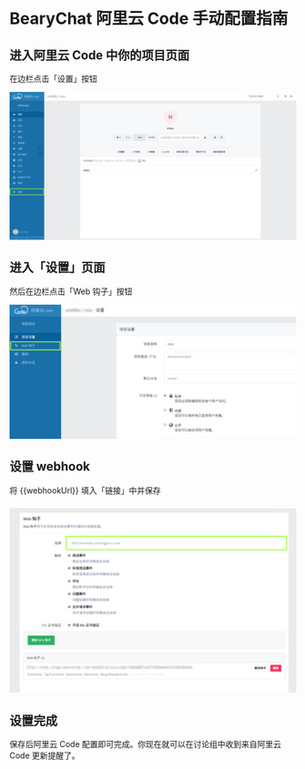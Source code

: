 # BearyChat 阿里云 Code 手动配置指南

## 进入阿里云 Code 中你的项目页面

在边栏点击「设置」按钮

![](/tutorials/image/aliyuncode_project.png)

## 进入「设置」页面

然后在边栏点击「Web 钩子」按钮

![](/tutorials/image/aliyuncode_webhook.png)

## 设置 webhook

将 {{webhookUrl}} 填入「链接」中并保存

![](/tutorials/image/aliyuncode_add_webhook.png)

## 设置完成

保存后阿里云 Code 配置即可完成。你现在就可以在讨论组中收到来自阿里云 Code 更新提醒了。
